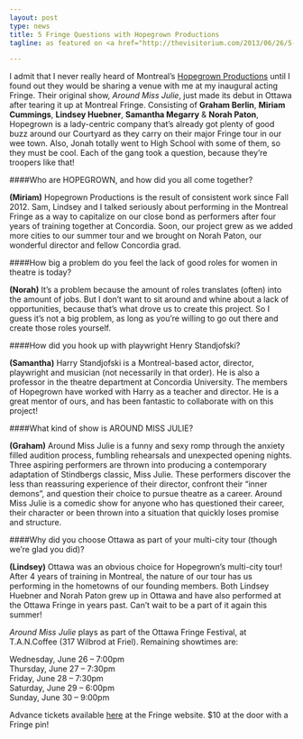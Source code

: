 ```yaml
---
layout: post
type: news
title: 5 Fringe Questions with Hopegrown Productions
tagline: as featured on <a href="http://thevisitorium.com/2013/06/26/5-fringe-questions-with-hopegrown-productions/">Visitorium</a>

---
```


I admit that I never really heard of Montreal’s [Hopegrown Productions](http://hopegrown.ca) until I found out they would be sharing a venue with me at my inaugural acting Fringe.  Their original show, *Around Miss Julie*, just made its debut in Ottawa after tearing it up at Montreal Fringe.  Consisting of **Graham Berlin**, **Miriam Cummings**, **Lindsey Huebner**, **Samantha Megarry** & **Norah Paton**, Hopegrown is a lady-centric company that’s already got plenty of good buzz around our Courtyard as they carry on their major Fringe tour in our wee town.  Also, Jonah totally went to High School with some of them, so they must be cool.  Each of the gang took a question, because they’re troopers like that!


####Who are HOPEGROWN, and how did you all come together?

**(Miriam)** Hopegrown Productions is the result of consistent work since Fall 2012. Sam, Lindsey and I talked seriously about performing in the Montreal Fringe as a way to capitalize on our close bond as performers after four years of training together at Concordia. Soon, our project grew as we added more cities to our summer tour and we brought on Norah Paton, our wonderful director and fellow Concordia grad.

####How big a problem do you feel the lack of good roles for women in theatre is today?

**(Norah)** It’s a problem because the amount of roles translates (often) into the amount of jobs. But I don’t want to sit around and whine about a lack of opportunities, because that’s what drove us to create this project. So I guess it’s not a big problem, as long as you’re willing to go out there and create those roles yourself.

####How did you hook up with playwright Henry Standjofski?

**(Samantha)** Harry Standjofski is a Montreal-based actor, director, playwright and musician (not necessarily in that order). He is also a professor in the theatre department at Concordia University. The members of Hopegrown have worked with Harry as a teacher and director. He is a great mentor of ours, and has been fantastic to collaborate with on this project!


####What kind of show is AROUND MISS JULIE?

**(Graham)** Around Miss Julie is a funny and sexy romp through the anxiety filled audition process, fumbling rehearsals and unexpected opening nights. Three aspiring performers are thrown into producing a contemporary adaptation of Stindbergs classic, Miss Julie. These performers discover the less than reassuring experience of their director, confront their “inner demons”, and question their choice to pursue theatre as a career. Around Miss Julie is a comedic show for anyone who has questioned their career, their character or been thrown into a situation that quickly loses promise and structure.

####Why did you choose Ottawa as part of your multi-city tour (though we’re glad you did)?

**(Lindsey)** Ottawa was an obvious choice for Hopegrown’s multi-city tour! After 4 years of training in Montreal, the nature of our tour has us performing in the hometowns of our founding members. Both Lindsey Huebner and Norah Paton grew up in Ottawa and have also performed at the Ottawa Fringe in years past. Can’t wait to be a part of it again this summer!

 

*Around Miss Julie* plays as part of the Ottawa Fringe Festival, at T.A.N.Coffee (317 Wilbrod at Friel).  Remaining showtimes are:

Wednesday, June 26 – 7:00pm  
Thursday, June 27 – 7:30pm  
Friday, June 28 – 7:30pm  
Saturday, June 29 – 6:00pm  
Sunday, June 30 – 9:00pm  

Advance tickets available [here](http://ottawafringe.com/tickets/around-miss-julie/) at the Fringe website.  $10 at the door with a Fringe pin!